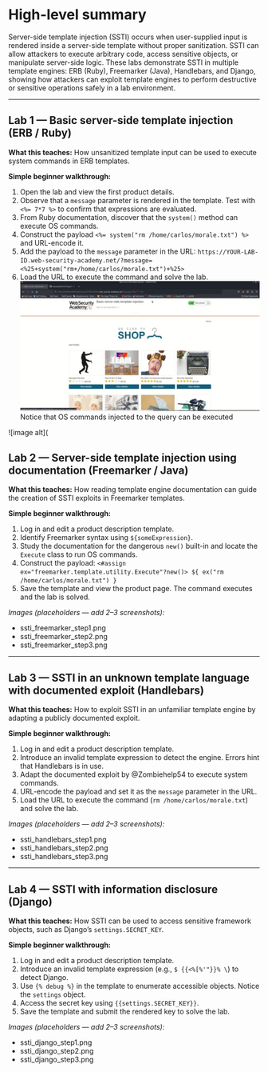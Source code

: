 # High-level summary

Server-side template injection (SSTI) occurs when user-supplied input is rendered inside a server-side template without proper sanitization. SSTI can allow attackers to execute arbitrary code, access sensitive objects, or manipulate server-side logic. These labs demonstrate SSTI in multiple template engines: ERB (Ruby), Freemarker (Java), Handlebars, and Django, showing how attackers can exploit template engines to perform destructive or sensitive operations safely in a lab environment.

---

## Lab 1 — Basic server-side template injection (ERB / Ruby)

**What this teaches:** How unsanitized template input can be used to execute system commands in ERB templates.

**Simple beginner walkthrough:**

1. Open the lab and view the first product details.
2. Observe that a `message` parameter is rendered in the template. Test with `<%= 7*7 %>` to confirm that expressions are evaluated.
3. From Ruby documentation, discover that the `system()` method can execute OS commands.
4. Construct the payload `<%= system("rm /home/carlos/morale.txt") %>` and URL-encode it.
5. Add the payload to the `message` parameter in the URL:
   `https://YOUR-LAB-ID.web-security-academy.net/?message=<%25+system("rm+/home/carlos/morale.txt")+%25>`
6. Load the URL to execute the command and solve the lab.
![image alt](https://github.com/Lispectree/web-sec/blob/f3b5431ec59b77905e0167b5eb2fcec0b9553971/web-security-labs/labs/server-side-template-injection/SSTI%20LAB1%20PHOTO1.jpg)
Notice that OS commands injected to the query can be executed


![image alt](



## Lab 2 — Server-side template injection using documentation (Freemarker / Java)

**What this teaches:** How reading template engine documentation can guide the creation of SSTI exploits in Freemarker templates.

**Simple beginner walkthrough:**

1. Log in and edit a product description template.
2. Identify Freemarker syntax using `${someExpression}`.
3. Study the documentation for the dangerous `new()` built-in and locate the `Execute` class to run OS commands.
4. Construct the payload:
   `<#assign ex="freemarker.template.utility.Execute"?new()> ${ ex("rm /home/carlos/morale.txt") }`
5. Save the template and view the product page. The command executes and the lab is solved.

*Images (placeholders — add 2–3 screenshots):*

* ssti_freemarker_step1.png
* ssti_freemarker_step2.png
* ssti_freemarker_step3.png

---

## Lab 3 — SSTI in an unknown template language with documented exploit (Handlebars)

**What this teaches:** How to exploit SSTI in an unfamiliar template engine by adapting a publicly documented exploit.

**Simple beginner walkthrough:**

1. Log in and edit a product description template.
2. Introduce an invalid template expression to detect the engine. Errors hint that Handlebars is in use.
3. Adapt the documented exploit by @Zombiehelp54 to execute system commands.
4. URL-encode the payload and set it as the `message` parameter in the URL.
5. Load the URL to execute the command (`rm /home/carlos/morale.txt`) and solve the lab.

*Images (placeholders — add 2–3 screenshots):*

* ssti_handlebars_step1.png
* ssti_handlebars_step2.png
* ssti_handlebars_step3.png

---

## Lab 4 — SSTI with information disclosure (Django)

**What this teaches:** How SSTI can be used to access sensitive framework objects, such as Django’s `settings.SECRET_KEY`.

**Simple beginner walkthrough:**

1. Log in and edit a product description template.
2. Introduce an invalid template expression (e.g., `$ {{<%[%'"}}% \`) to detect Django.
3. Use `{% debug %}` in the template to enumerate accessible objects. Notice the `settings` object.
4. Access the secret key using `{{settings.SECRET_KEY}}`.
5. Save the template and submit the rendered key to solve the lab.

*Images (placeholders — add 2–3 screenshots):*

* ssti_django_step1.png
* ssti_django_step2.png
* ssti_django_step3.png



